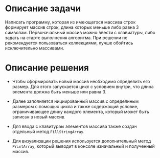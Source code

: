 # Описание задачи
Написать программу, которая из имеющегося массива строк формирует массив строк, длина которых меньше либо равна 3 символам. Первоначальный массив можно ввести с клавиатуры, либо задать на старте выполнения алгоритма. При решении не рекомендуется пользоваться коллекциями, лучше обойтись исключительно массивами.

# Описание решения
+ Чтобы сформировать новый массив необходимо определить его размер. Для этого запускается цикл с условием внутри, что длина элемента должна быть меньше или равна 3.

+ Далее заполняется нициированный массив с определнным размером с помощью цикла и также содержащий условие, ограничивающее длину каждого элемента, который может быть записан в новый массив.

+ Для ввода с клавитураы элементов массива также создан отдельный метод `FillStringArray`.

+ Для визуализации решения используется дополнительный метод `PrintArray`, который выводит в консоле изначальный и полученный массив.